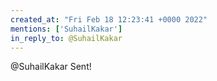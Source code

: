 ```yaml
---
created_at: "Fri Feb 18 12:23:41 +0000 2022"
mentions: ['SuhailKakar']
in_reply_to: @SuhailKakar
---
```


@SuhailKakar Sent!